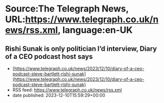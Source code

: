 # Source:The Telegraph News, URL:https://www.telegraph.co.uk/news/rss.xml, language:en-UK

## Rishi Sunak is only politician I’d interview, Diary of a CEO podcast host says
 - [https://www.telegraph.co.uk/news/2023/12/10/diary-of-a-ceo-podcast-steve-bartlett-rishi-sunak](https://www.telegraph.co.uk/news/2023/12/10/diary-of-a-ceo-podcast-steve-bartlett-rishi-sunak)
 - RSS feed: https://www.telegraph.co.uk/news/rss.xml
 - date published: 2023-12-10T15:59:29+00:00



